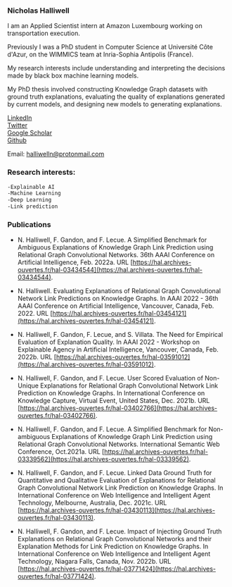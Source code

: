 ### Nicholas Halliwell

I am an Applied Scientist intern at Amazon Luxembourg working on transportation execution.

Previously I was a PhD student in Computer Science at Université Côte d'Azur, on the WIMMICS team at Inria-Sophia Antipolis (France).

My research interests include understanding and interpreting the decisions made by black box machine learning models.

My PhD thesis involved constructing Knowledge Graph datasets with ground truth explanations, evaluating the quality of explanations generated by current models, and designing new models to generating explanations.

[LinkedIn](https://www.linkedin.com/in/nicholas-halliwell-phd-086324100)  
[Twitter](https://twitter.com/halliwelln06)  
[Google Scholar](https://scholar.google.com/citations?user=TM1ZL9IAAAAJ&hl=en&oi=ao)  
[Github](https://github.com/halliwelln)  


Email: [halliwelln@protonmail.com](halliwelln@protonmail.com)

### Research interests:

```markdown
-Explainable AI
-Machine Learning
-Deep Learning
-Link prediction
```

### Publications
- N. Halliwell, F. Gandon, and F. Lecue. A Simplified Benchmark for Ambiguous Explanations of Knowledge Graph Link Prediction using Relational Graph
Convolutional Networks. 
36th AAAI Conference on Artificial Intelligence, Feb. 2022a.
URL [https://hal.archives-ouvertes.fr/hal-03434544](https://hal.archives-ouvertes.fr/hal-03434544).

- N. Halliwell. Evaluating Explanations of Relational Graph Convolutional Network Link Predictions on Knowledge Graphs.
In AAAI 2022 - 36th AAAI Conference on Artificial Intelligence, Vancouver, Canada, Feb. 2022. 
URL [https://hal.archives-ouvertes.fr/hal-03454121](https://hal.archives-ouvertes.fr/hal-03454121).

- N. Halliwell, F. Gandon, F. Lecue, and S. Villata. The Need for Empirical Evaluation of Explanation Quality. 
In AAAI 2022 - Workshop on Explainable Agency in Artificial Intelligence, Vancouver, Canada, Feb. 2022b. 
URL [https://hal.archives-ouvertes.fr/hal-03591012](https://hal.archives-ouvertes.fr/hal-03591012).

- N. Halliwell, F. Gandon, and F. Lecue. User Scored Evaluation of Non-Unique Explanations for Relational Graph Convolutional Network Link Prediction on
Knowledge Graphs. 
In International Conference on Knowledge Capture, Virtual Event, United States, Dec. 2021b.
URL [https://hal.archives-ouvertes.fr/hal-03402766](https://hal.archives-ouvertes.fr/hal-03402766).

- N. Halliwell, F. Gandon, and F. Lecue. A Simplified Benchmark for Non-
ambiguous Explanations of Knowledge Graph Link Prediction using Relational
Graph Convolutional Networks. 
International Semantic Web Conference, Oct.2021a. 
URL [https://hal.archives-ouvertes.fr/hal-03339562](https://hal.archives-ouvertes.fr/hal-03339562).

- N. Halliwell, F. Gandon, and F. Lecue. Linked Data Ground Truth for Quantitative and Qualitative Evaluation of Explanations for Relational Graph Convolutional Network Link Prediction on Knowledge Graphs. 
In International Conference on Web Intelligence and Intelligent Agent Technology, Melbourne, Australia, Dec. 2021c. 
URL [https://hal.archives-ouvertes.fr/hal-03430113](https://hal.archives-ouvertes.fr/hal-03430113).

- N. Halliwell, F. Gandon, and F. Lecue. Impact of Injecting Ground Truth Explanations on Relational Graph Convolutional Networks and their Explanation
Methods for Link Prediction on Knowledge Graphs. In International Conference on Web Intelligence and Intelligent Agent Technology, Niagara Falls, Canada, Nov. 2022b. URL [https://hal.archives-ouvertes.fr/hal-03771424](https://hal.archives-ouvertes.fr/hal-03771424).


